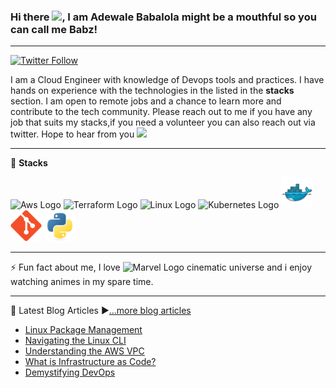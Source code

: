 ### Hi there <img src="https://raw.githubusercontent.com/MartinHeinz/MartinHeinz/master/wave.gif" width="30px">, I am Adewale Babalola might be a mouthful so you can call me Babz!

---
[![Twitter Follow](https://img.shields.io/twitter/follow/_waletaiwo?label=Follow%20me%20on%20Twitter&style=social)](https://twitter.com/_waletaiwo?ref_src=twsrc%5Etfw)

I am a Cloud Engineer with knowledge of Devops tools and practices. I have hands on experience with the technologies in the listed in the **stacks** section.
I am open to remote jobs and a chance to learn more and contribute to the tech community. Please reach out to me if you have any job that suits my stacks,if you need a volunteer you can also reach out via twitter.
Hope to hear from you <img src="https://media.giphy.com/media/QWvra259h4LCvdJnxP/giphy.gif" width="25px">    

<!-- add more detailed description here -->





---
🧰 **Stacks** 

<img src="https://cdn.worldvectorlogo.com/logos/aws-2.svg" alt="Aws Logo" weight="50" height="50" /> <img src="https://cdn.worldvectorlogo.com/logos/terraform-enterprise.svg" alt="Terraform Logo" weight="50" height="50" />
<img src="https://cdn.worldvectorlogo.com/logos/linux-tux.svg" alt="Linux Logo" weight="50" height="50" />
<img src="https://cdn.worldvectorlogo.com/logos/kubernets.svg" alt="Kubernetes Logo" weight="50" height="50" />
<img src="https://github.com/devicons/devicon/blob/master/icons/docker/docker-original.svg" alt="Docker Logo" weight="50" height="50" /> <img src="https://github.com/devicons/devicon/blob/master/icons/git/git-original.svg" alt="Git Logo" weight="50" height="50" /> 
<img src="https://github.com/devicons/devicon/blob/master/icons/python/python-original.svg" alt="Python Logo" weight="50" height="50" /> 


---


⚡ Fun fact about me, I love <img src="https://cdn.worldvectorlogo.com/logos/marvel.svg" alt="Marvel Logo" weight="15" height="15" /> cinematic universe  and i enjoy watching animes in my spare time.



---
📘 Latest Blog Articles 
▶️[...more blog articles](https://babz.hashnode.dev/)
<!-- BLOG-POST-LIST:START-->
- [Linux Package Management](https://babz.hashnode.dev/linux-package-management-ckswve0w00mzdn1s18flj7tua)
- [Navigating the Linux CLI](https://babz.hashnode.dev/navigating-the-linux-cli-cksm99jic0s7g1ws13cv3djiu)
- [Understanding the AWS VPC](https://babz.hashnode.dev/understanding-the-aws-vpc-cksm92cy40s6m1ws12fcj6jtb)
- [What is Infrastructure as Code?](https://babz.hashnode.dev/what-is-infrastructure-as-code-ckscdninm0114t2s1clv57nbp)
- [Demystifying DevOps](https://babz.hashnode.dev/demystifying-devops-cksc88upl00ecu5s14s1r4grp)
<!-- BLOG-POST-LIST:END-->
<!--
**waletaiwo/waletaiwo** is a ✨ _special_ ✨ repository because its `README.md` (this file) appears on your GitHub profile.

Here are some ideas to get you started:

- 🔭 I’m currently working on an a todo ap
- 🌱 I’m currently learning ...
- 👯 I’m looking to collaborate on ...
- 🤔 I’m looking for help with ...
- 💬 Ask me about ...
- 📫 How to reach me: ...
- 😄 Pronouns: ...
- ⚡ Fun fact: ...
-->
